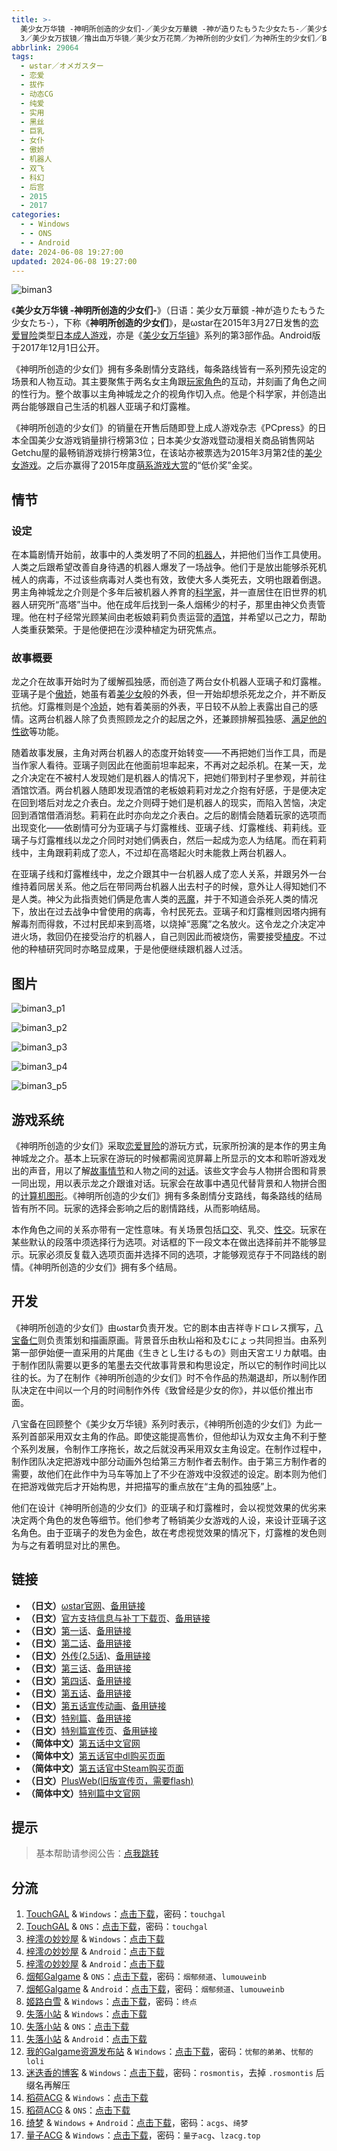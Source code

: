 ```yaml
---
title: >-
  美少女万华镜 -神明所创造的少女们-／美少女万華鏡 -神が造りたもうた少女たち-／美少女万華鏡3／美少女萬華鏡
  3／美少女万拔镜／撸出血万华镜／美少女万花筒／为神所创的少女们／为神所生的少女们／Biman 3
abbrlink: 29064
tags:
  - ωstar／オメガスター
  - 恋爱
  - 拔作
  - 动态CG
  - 纯爱
  - 实用
  - 黑丝
  - 巨乳
  - 女仆
  - 傲娇
  - 机器人
  - 双飞
  - 科幻
  - 后宫
  - 2015
  - 2017
categories:
  - - Windows
  - - ONS
  - - Android
date: 2024-06-08 19:27:00
updated: 2024-06-08 19:27:00
---
```


![biman3](https://static.saop.cc/vns/img/biman3.webp)

《**美少女万华镜 -神明所创造的少女们-**》（日语：美少女万華鏡 -神が造りたもうた少女たち-），下称《**神明所创造的少女们**》，是ωstar在2015年3月27日发售的[恋爱冒险](https://zh.wikipedia.org/wiki/戀愛冒險)类型[日本成人游戏](https://zh.wikipedia.org/wiki/日本成人遊戲)，亦是《[美少女万华镜](https://zh.wikipedia.org/wiki/美少女万华镜)》系列的第3部作品。Android版于2017年12月1日公开。

<!-- more -->

《神明所创造的少女们》拥有多条剧情分支路线，每条路线皆有一系列预先设定的场景和人物互动。其主要聚焦于两名女主角跟[玩家角色](https://zh.wikipedia.org/wiki/玩家角色)的互动，并刻画了角色之间的性行为。整个故事以主角神城龙之介的视角作切入点。他是个科学家，并创造出两台能够跟自己生活的机器人亚璃子和灯露椎。

《神明所创造的少女们》的销量在开售后随即登上成人游戏杂志《PCpress》的日本全国美少女游戏销量排行榜第3位；日本美少女游戏暨动漫相关商品销售网站Getchu屋的最畅销游戏排行榜第3位，在该站亦被票选为2015年3月第2佳的[美少女游戏](https://zh.wikipedia.org/wiki/美少女遊戲)。之后亦赢得了2015年度[萌系游戏大赏](https://zh.wikipedia.org/wiki/萌系遊戲大賞)的“低价奖”金奖。

## 情节

### 设定

在本篇剧情开始前，故事中的人类发明了不同的[机器人](https://zh.wikipedia.org/wiki/機械人)，并把他们当作工具使用。人类之后跟希望改善自身待遇的机器人爆发了一场战争。他们于是放出能够杀死机械人的病毒，不过该些病毒对人类也有效，致使大多人类死去，文明也跟着倒退。男主角神城龙之介则是个多年后被机器人养育的[科学家](https://zh.wikipedia.org/wiki/科學家)，并一直居住在旧世界的机器人研究所“高塔”当中。他在成年后找到一条人烟稀少的村子，那里由神父负责管理。他在村子经常光顾某间由老板娘莉莉负责运营的[酒馆](https://zh.wikipedia.org/wiki/酒馆)，并希望以己之力，帮助人类重获繁荣。于是他便把在沙漠种植定为研究焦点。

### 故事概要

龙之介在故事开始时为了缓解孤独感，而创造了两台女仆机器人亚璃子和灯露椎。亚璃子是个[傲娇](https://zh.wikipedia.org/wiki/傲嬌)，她虽有着[美少女](https://zh.wikipedia.org/wiki/美少女)般的外表，但一开始却想杀死龙之介，并不断反抗他。灯露椎则是个[冷娇](https://zh.wikipedia.org/wiki/冷嬌)，她有着美丽的外表，平日较不从脸上表露出自己的感情。这两台机器人除了负责照顾龙之介的起居之外，还兼顾排解孤独感、[满足他的性欲](https://zh.wikipedia.org/wiki/性愛機械人)等功能。

随着故事发展，主角对两台机器人的态度开始转变——不再把她们当作工具，而是当作家人看待。亚璃子则因此在他面前坦率起来，不再对之起杀机。在某一天，龙之介决定在不被村人发现她们是机器人的情况下，把她们带到村子里参观，并前往酒馆饮酒。两台机器人随即发现酒馆的老板娘莉莉对龙之介抱有好感，于是便决定在回到塔后对龙之介表白。龙之介则碍于她们是机器人的现实，而陷入苦恼，决定回到酒馆借酒消愁。莉莉在此时亦向龙之介表白。之后的剧情会随着玩家的选项而出现变化——依剧情可分为亚璃子与灯露椎线、亚璃子线、灯露椎线、莉莉线。亚璃子与灯露椎线以龙之介同时对她们俩表白，然后一起成为恋人为结尾。而在莉莉线中，主角跟莉莉成了恋人，不过却在高塔起火时未能救上两台机器人。

在亚璃子线和灯露椎线中，龙之介跟其中一台机器人成了恋人关系，并跟另外一台维持着同居关系。他之后在带同两台机器人出去村子的时候，意外让人得知她们不是人类。神父为此指责她们俩是危害人类的[恶魔](https://zh.wikipedia.org/wiki/惡魔)，并于不知道会杀死人类的情况下，放出在过去战争中曾使用的病毒，令村民死去。亚璃子和灯露椎则因塔内拥有解毒剂而得救，不过村民却来到高塔，以烧掉“恶魔”之名放火。这令龙之介决定冲进火场，救回仍在接受治疗的机器人，自己则因此而被烧伤，需要接受[植皮](https://zh.wikipedia.org/wiki/植皮)。不过他的种植研究同时亦略显成果，于是他便继续跟机器人过活。

## 图片

![biman3_p1](https://static.saop.cc/vns/img/biman3_p1.webp)

![biman3_p2](https://static.saop.cc/vns/img/biman3_p2.webp)

![biman3_p3](https://static.saop.cc/vns/img/biman3_p3.webp)

![biman3_p4](https://static.saop.cc/vns/img/biman3_p4.webp)

![biman3_p5](https://static.saop.cc/vns/img/biman3_p5.webp)

## 游戏系统

《神明所创造的少女们》采取[恋爱冒险](https://zh.wikipedia.org/wiki/戀愛冒險)的游玩方式，玩家所扮演的是本作的男主角神城龙之介。基本上玩家在游玩的时候都需阅览屏幕上所显示的文本和聆听游戏发出的声音，用以了解[故事情节](https://zh.wikipedia.org/wiki/叙事)和人物之间的[对话](https://zh.wikipedia.org/wiki/對話)。该些文字会与人物拼合图和背景一同出现，用以表示龙之介跟谁对话。玩家会在故事中遇见代替背景和人物拼合图的[计算机图形](https://zh.wikipedia.org/wiki/计算机图形)。《神明所创造的少女们》拥有多条剧情分支路线，每条路线的结局皆有所不同。玩家的选择会影响之后的剧情路线，从而影响结局。

本作角色之间的关系亦带有一定性意味。有关场景包括[口交](https://zh.wikipedia.org/wiki/口交)、乳交、[性交](https://zh.wikipedia.org/wiki/性交)。玩家在某些默认的段落中须选择行为选项。对话框的下一段文本在做出选择前并不能够显示。玩家必须反复载入选项页面并选择不同的选项，才能够观览存于不同路线的剧情。《神明所创造的少女们》拥有多个结局。

## 开发

《神明所创造的少女们》由ωstar负责开发。它的剧本由吉祥寺ドロレス撰写，[八宝备仁](https://zh.wikipedia.org/wiki/八宝备仁)则负责策划和描画原画。背景音乐由秋山裕和及むにょっ共同担当。由系列第一部伊始便一直采用的片尾曲《生きとし生けるもの》则由天宮エリカ献唱。由于制作团队需要以更多的笔墨去交代故事背景和构思设定，所以它的制作时间比以往的长。为了在制作《神明所创造的少女们》时不令作品的热潮退却，所以制作团队决定在中间以一个月的时间制作外传《致曾经是少女的你》，并以低价推出市面。

八宝备在回顾整个《美少女万华镜》系列时表示，《神明所创造的少女们》为此一系列首部采用双女主角的作品。即使这能提高售价，但他却认为双女主角不利于整个系列发展，令制作工序拖长，故之后就没再采用双女主角设定。在制作过程中，制作团队决定把游戏中部分动画外包给第三方制作者去制作。由于第三方制作者的需要，故他们在此作中为马车等加上了不少在游戏中没叙述的设定。剧本则为他们在把游戏做完后才开始构思，并把描写的重点放在“主角的孤独感”上。

他们在设计《神明所创造的少女们》的亚璃子和灯露椎时，会以视觉效果的优劣来决定两个角色的发色等细节。他们参考了畅销美少女游戏的人设，来设计亚璃子这名角色。由于亚璃子的发色为金色，故在考虑视觉效果的情况下，灯露椎的发色则为与之有着明显对比的黑色。

## 链接

- **（日文）**[ωstar官网](http://www.favo-soft.jp/omega-star/)、[备用链接](http://www.omega-star.jp)
- **（日文）**[官方支持信息与补丁下载页](http://www.favo-soft.jp/omega-star/support.html)、[备用链接](http://www.omega-star.jp/support.html)
- **（日文）**[第一话](http://www.favo-soft.jp/omega-star/bimanhtml/index.html)、[备用链接](http://www.omega-star.jp/bimanhtml/index.html)
- **（日文）**[第二话](http://www.favo-soft.jp/omega-star/biman2html/index.html)、[备用链接](http://www.omega-star.jp/biman2html/index.html)
- **（日文）**[外传(2.5话)](http://www.favo-soft.jp/omega-star/bimanharuhtml/index.html)、[备用链接](http://www.omega-star.jp/bimanharuhtml/index.html)
- **（日文）**[第三话](http://www.favo-soft.jp/omega-star/biman3html/index.html)、[备用链接](http://www.omega-star.jp/biman3html/index.html)
- **（日文）**[第四话](http://www.favo-soft.jp/omega-star/biman4html/index.html)、[备用链接](http://www.omega-star.jp/biman4html/index.html)
- **（日文）**[第五话](http://www.favo-soft.jp/omega-star/biman5html/index.html)、[备用链接](http://www.omega-star.jp/biman5html/index.html)
- **（日文）**[第五话宣传动画](http://www.favo-soft.jp/omega-star/biman5html/open.html)、[备用链接](http://www.omega-star.jp/biman5html/open.html)
- **（日文）**[特别篇](http://www.favo-soft.jp/omega-star/ibun/index.html)、[备用链接](http://www.omega-star.jp/ibun/index.html)
- **（日文）**[特别篇宣传页](http://www.favo-soft.jp/omega-star/ibun_brandnew.html)、[备用链接](http://www.omega-star.jp/ibun_brandnew.html)
- **（简体中文）**[第五话中文官网](https://bishojomangekyo.com/)
- **（简体中文）**[第五话官中dl购买页面](https://www.dlsite.com/pro/work/=/product_id/VJ013799.html)
- **（简体中文）**[第五话官中Steam购买页面](https://store.steampowered.com/app/1310990)
- **（日文）**[PlusWeb(旧版宣传页，需要flash)](http://www.plus01.jp/htdocs/biman/bisyo.html)
- **（简体中文）**[特别篇中文官网](https://bishojomangekyo.com/ibun/)

## 提示

> 基本帮助请参阅公告：[点我跳转](/p/announcement/)

## 分流

1. [TouchGAL](https://www.touchgal.io/) & `Windows`：[点击下载](https://pan.touchgal.net/s/JLrCa)，密码：`touchgal`
2. [TouchGAL](https://www.touchgal.io/) & `ONS`：[点击下载](https://pan.touchgal.net/s/rADfy)，密码：`touchgal`
3. [梓澪の妙妙屋](https://zi0.cc/) & `Windows`：[点击下载](https://zi0.cc/d/%2C%E3%80%90ADV-%E5%86%92%E9%99%A9%E6%B8%B8%E6%88%8F%E3%80%91/%E3%80%90PC%2B%E5%AE%89%E5%8D%93%E3%80%91%E7%BE%8E%E5%B0%91%E5%A5%B3%E4%B8%87%E5%8D%8E%E9%95%9C%E7%B3%BB%E5%88%971-5/PC/3-%E7%BE%8E%E5%B0%91%E5%A5%B3%E4%B8%87%E5%8D%8E%E9%95%9C%20-%E7%A5%9E%E6%98%8E%E6%89%80%E5%88%9B%E9%80%A0%E7%9A%84%E7%9A%84%E5%B0%91%E5%A5%B3%E4%BB%AC-.zip?sign=f1OcDCwq82_9tacAMChjaMon11g5GPT8JINNodjJA4c=:0)
4. [梓澪の妙妙屋](https://zi0.cc/) & `Android`：[点击下载](https://zi0.cc/d/%2C%E3%80%90ADV-%E5%86%92%E9%99%A9%E6%B8%B8%E6%88%8F%E3%80%91/%E3%80%90PC%2B%E5%AE%89%E5%8D%93%E3%80%91%E7%BE%8E%E5%B0%91%E5%A5%B3%E4%B8%87%E5%8D%8E%E9%95%9C%E7%B3%BB%E5%88%971-5/%E5%AE%89%E5%8D%93/3-%E7%BE%8E%E5%B0%91%E5%A5%B3%E4%B8%87%E5%8D%8E%E9%95%9C%20-%E7%A5%9E%E6%98%8E%E6%89%80%E5%88%9B%E9%80%A0%E7%9A%84%E7%9A%84%E5%B0%91%E5%A5%B3%E4%BB%AC.7z?sign=5aHF-JW2YDdWiwQnpTNZskYY9mTbJ7f-QTT6McGZjhw=:0)
5. [梓澪の妙妙屋](https://zi0.cc/) & `Android`：[点击下载](https://zi0.cc/d/%60%E3%80%90%E5%BD%92%20%E6%A1%A3%E3%80%91/%E3%80%90%E5%AE%89%E5%8D%93%E5%90%88%E9%9B%86%E3%80%91/005/%E7%BE%8E%E5%B0%91%E5%A5%B3%E4%B8%87%E5%8D%8E%E9%95%9C3.apk?sign=Xo0mZX8jX9CyUG7cYuBACCre4WP4DmX-wUiNVniqMWY=:0)
6. [烟郁Galgame](https://yanyugal.top/) & `ONS`：[点击下载](https://yanyugal.top/d/disk1/%E5%B0%8F%E5%B0%8F%E7%9A%84%E5%88%86%E4%BA%AB%EF%BC%88PC%EF%BC%86%E5%AE%89%E5%8D%93%EF%BC%89/%E5%AE%89%E5%8D%93/ons/%E4%B8%87%E5%8D%8E%E9%95%9C%E5%90%88%E9%9B%86/%E7%BE%8E%E5%B0%91%E5%A5%B3%E4%B8%87%E5%8D%8E%E9%95%9C3.7z)，密码：`烟郁频道`、`lumouweinb`
7. [烟郁Galgame](https://yanyugal.top/) & `Android`：[点击下载](https://yanyugal.top/d/disk1/%E5%B0%8F%E5%B0%8F%E7%9A%84%E5%88%86%E4%BA%AB%EF%BC%88PC%EF%BC%86%E5%AE%89%E5%8D%93%EF%BC%89/%E5%AE%89%E5%8D%93/%E7%9B%B4%E8%A3%85%E5%AE%89%E8%A3%85%E5%8C%85/%E7%BE%8E%E5%B0%91%E5%A5%B3%E4%B8%87%E5%8D%8E%E9%95%9C/%E7%BE%8E%E5%B0%91%E5%A5%B3%E4%B8%87%E5%8D%8E%E9%95%9C3.7z)，密码：`烟郁频道`、`lumouweinb`
8. [姬路白雪](https://pan.jlbx.xyz/) & `Windows`：[点击下载](https://pan.jlbx.xyz/?s=%E7%BE%8E%E5%B0%91%E5%A5%B3%E4%B8%87%E5%8D%8E%E9%95%9C3)，密码：`终点`
9. [失落小站](https://www.shinnku.com/) & `Windows`：[点击下载](https://www.shinnku.com/api/download/0/win/%E7%BE%8E%E5%B0%91%E5%A5%B3%E4%B8%87%E5%8D%8E%E9%95%9C3-%E7%A5%9E%E6%98%8E%E6%89%80%E5%88%9B%E9%80%A0%E7%9A%84%E5%B0%91%E5%A5%B3%E4%BB%AC.7z)
10. [失落小站](https://www.shinnku.com/) & `ONS`：[点击下载](https://www.shinnku.com/api/download/0/ons/%E7%BE%8E%E5%B0%91%E5%A5%B3%E4%B8%87%E5%8D%8E%E9%95%9C3.zip)
11. [失落小站](https://www.shinnku.com/) & `Android`：[点击下载](https://www.shinnku.com/api/download/0/apk/%E5%86%B7%E7%8B%90/1001-1500/1068-%E7%BE%8E%E5%B0%91%E5%A5%B3%E4%B8%87%E5%8D%8E%E9%95%9C3.apk)
12. [我的Galgame资源发布站](https://www.ttloli.com/) & `Windows`：[点击下载](https://www.ttloli.com/meishaonvwanhuajing-shenmingsuochuangzaodedeshaonvmen.html)，密码：`忧郁的弟弟`、`忧郁的loli`
13. [迷迭香的博客](https://rosmontis.com/) & `Windows`：[点击下载](https://drivez.rosmontis.com/s/e68Fq)，密码：`rosmontis`，去掉 `.rosmontis` 后缀名再解压
14. [稻荷ACG](https://amoebi.com/) & `Windows`：[点击下载](https://sakustar.me/art/221)
15. [稻荷ACG](https://amoebi.com/) & `ONS`：[点击下载](https://sakustar.me/art/589)
16. [绮梦](https://acgs.one/) & `Windows` + `Android`：[点击下载](https://acgs.one/game/53.html)，密码：`acgs`、`绮梦`
17. [量子ACG](https://lzacg.org/) & `Windows`：[点击下载](https://lzacg.org/6057)，密码：`量子acg`、`lzacg.top`
